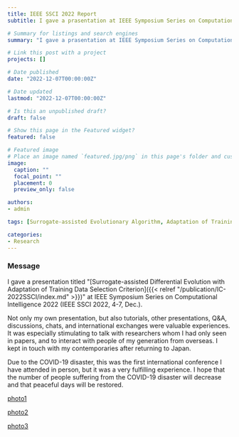 ```yaml
---
title: IEEE SSCI 2022 Report
subtitle: I gave a prasentation at IEEE Symposium Series on Computational Intelligence 2022 (IEEE SSCI 2022, 4-7, Dec.).

# Summary for listings and search engines
summary: "I gave a prasentation at IEEE Symposium Series on Computational Intelligence 2022 (IEEE SSCI 2022, 4-7, Dec.). Thank you to all those who helped make this event possible."

# Link this post with a project
projects: []

# Date published
date: "2022-12-07T00:00:00Z"

# Date updated
lastmod: "2022-12-07T00:00:00Z"

# Is this an unpublished draft?
draft: false

# Show this page in the Featured widget?
featured: false

# Featured image
# Place an image named `featured.jpg/png` in this page's folder and customize its options here.
image:
  caption: ""
  focal_point: ""
  placement: 0
  preview_only: false

authors:
- admin

tags: [Surrogate-assisted Evolutionary Algorithm, Adaptation of Training Data Selection Criterion, Radial Basis Function Network, Differential Evolution]

categories:
- Research
---
```


### Message

I gave a presentation titled \"[Surrogate-assisted Differential Evolution with Adaptation of Training Data Selection Criterion]({{< relref "/publication/IC-2022SSCI/index.md" >}})\" at IEEE Symposium Series on Computational Intelligence 2022 (IEEE SSCI 2022, 4-7, Dec.).

Not only my own presentation, but also tutorials, other presentations, Q&A, discussions, chats, and international exchanges were valuable experiences. It was especially stimulating to talk with researchers whom I had only seen in papers, and to interact with people of my generation from overseas. I kept in touch with my contemporaries after returning to Japan.

Due to the COVID-19 disaster, this was the first international conference I have attended in person, but it was a very fulfilling experience. I hope that the number of people suffering from the COVID-19 disaster will decrease and that peaceful days will be restored.

[photo1](1.jpg)

[photo2](2.jpg)

[photo3](3.jpg)